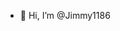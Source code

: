 - 👋 Hi, I’m @Jimmy1186


<!---
Jimmy1186/Jimmy1186 is a ✨ special ✨ repository because its `README.md` (this file) appears on your GitHub profile.
You can click the Preview link to take a look at your changes.
--->
